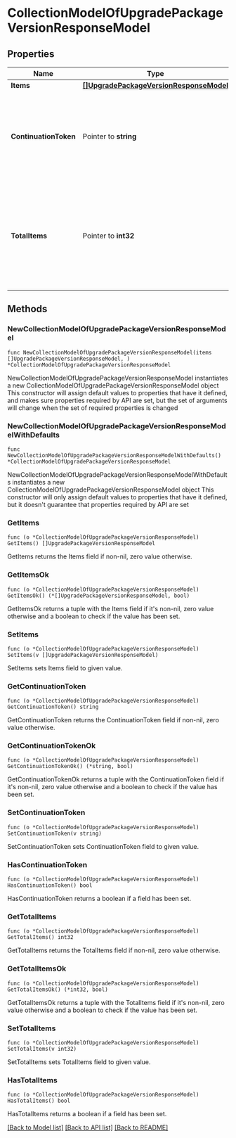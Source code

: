 # CollectionModelOfUpgradePackageVersionResponseModel

## Properties

Name | Type | Description | Notes
------------ | ------------- | ------------- | -------------
**Items** | [**[]UpgradePackageVersionResponseModel**](UpgradePackageVersionResponseModel.md) | List of items. | 
**ContinuationToken** | Pointer to **string** | If present, indicates to the caller that the query was not complete, and they should call the API again specifying the continuation token as a query parameter. | [optional] 
**TotalItems** | Pointer to **int32** | Indicates the total number of items in the collection, which may be more than the number of Items returned, if there is a ContinuationToken.  Only returned in the response to &#x60;$search&#x60; APIs. | [optional] 

## Methods

### NewCollectionModelOfUpgradePackageVersionResponseModel

`func NewCollectionModelOfUpgradePackageVersionResponseModel(items []UpgradePackageVersionResponseModel, ) *CollectionModelOfUpgradePackageVersionResponseModel`

NewCollectionModelOfUpgradePackageVersionResponseModel instantiates a new CollectionModelOfUpgradePackageVersionResponseModel object
This constructor will assign default values to properties that have it defined,
and makes sure properties required by API are set, but the set of arguments
will change when the set of required properties is changed

### NewCollectionModelOfUpgradePackageVersionResponseModelWithDefaults

`func NewCollectionModelOfUpgradePackageVersionResponseModelWithDefaults() *CollectionModelOfUpgradePackageVersionResponseModel`

NewCollectionModelOfUpgradePackageVersionResponseModelWithDefaults instantiates a new CollectionModelOfUpgradePackageVersionResponseModel object
This constructor will only assign default values to properties that have it defined,
but it doesn't guarantee that properties required by API are set

### GetItems

`func (o *CollectionModelOfUpgradePackageVersionResponseModel) GetItems() []UpgradePackageVersionResponseModel`

GetItems returns the Items field if non-nil, zero value otherwise.

### GetItemsOk

`func (o *CollectionModelOfUpgradePackageVersionResponseModel) GetItemsOk() (*[]UpgradePackageVersionResponseModel, bool)`

GetItemsOk returns a tuple with the Items field if it's non-nil, zero value otherwise
and a boolean to check if the value has been set.

### SetItems

`func (o *CollectionModelOfUpgradePackageVersionResponseModel) SetItems(v []UpgradePackageVersionResponseModel)`

SetItems sets Items field to given value.


### GetContinuationToken

`func (o *CollectionModelOfUpgradePackageVersionResponseModel) GetContinuationToken() string`

GetContinuationToken returns the ContinuationToken field if non-nil, zero value otherwise.

### GetContinuationTokenOk

`func (o *CollectionModelOfUpgradePackageVersionResponseModel) GetContinuationTokenOk() (*string, bool)`

GetContinuationTokenOk returns a tuple with the ContinuationToken field if it's non-nil, zero value otherwise
and a boolean to check if the value has been set.

### SetContinuationToken

`func (o *CollectionModelOfUpgradePackageVersionResponseModel) SetContinuationToken(v string)`

SetContinuationToken sets ContinuationToken field to given value.

### HasContinuationToken

`func (o *CollectionModelOfUpgradePackageVersionResponseModel) HasContinuationToken() bool`

HasContinuationToken returns a boolean if a field has been set.

### GetTotalItems

`func (o *CollectionModelOfUpgradePackageVersionResponseModel) GetTotalItems() int32`

GetTotalItems returns the TotalItems field if non-nil, zero value otherwise.

### GetTotalItemsOk

`func (o *CollectionModelOfUpgradePackageVersionResponseModel) GetTotalItemsOk() (*int32, bool)`

GetTotalItemsOk returns a tuple with the TotalItems field if it's non-nil, zero value otherwise
and a boolean to check if the value has been set.

### SetTotalItems

`func (o *CollectionModelOfUpgradePackageVersionResponseModel) SetTotalItems(v int32)`

SetTotalItems sets TotalItems field to given value.

### HasTotalItems

`func (o *CollectionModelOfUpgradePackageVersionResponseModel) HasTotalItems() bool`

HasTotalItems returns a boolean if a field has been set.


[[Back to Model list]](../README.md#documentation-for-models) [[Back to API list]](../README.md#documentation-for-api-endpoints) [[Back to README]](../README.md)


